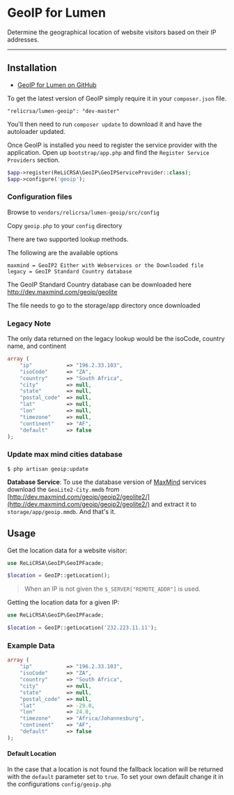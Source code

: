 # GeoIP for Lumen

Determine the geographical location of website visitors based on their IP addresses.

----------

## Installation

- [GeoIP for Lumen on GitHub](https://github.com/ReLiCRSA/lumen-geoip)

To get the latest version of GeoIP simply require it in your `composer.json` file.

~~~
"relicrsa/lumen-geoip": "dev-master"
~~~

You'll then need to run `composer update` to download it and have the autoloader updated.

Once GeoIP is installed you need to register the service provider with the application. Open up `bootstrap/app.php` and find the `Register Service Providers` section.

```php
$app->register(ReLiCRSA\GeoIP\GeoIPServiceProvider::class);
$app->configure('geoip');
```

### Configuration files

Browse to `vendors/relicrsa/lumen-geoip/src/config`

Copy `geoip.php` to your `config` directory

There are two supported lookup methods.

The following are the available options

~~~
maxmind = GeoIP2 Either with Webservices or the Downloaded file
legacy = GeoIP Standard Country database
~~~

The GeoIP Standard Country database can be downloaded here
http://dev.maxmind.com/geoip/geolite

The file needs to go to the storage/app directory once downloaded

### Legacy Note

The only data returned on the legacy lookup would be the isoCode, country name, and continent

```php
array (
    "ip"           => "196.2.33.103",
    "isoCode"      => "ZA",
    "country"      => "South Africa",
    "city"         => null,
    "state"        => null,
    "postal_code"  => null,
    "lat"          => null,
    "lon"          => null,
    "timezone"     => null,
    "continent"    => "AF",
    "default"      => false
);
```

### Update max mind cities database

~~~
$ php artisan geoip:update
~~~

**Database Service**: To use the database version of [MaxMind](http://www.maxmind.com) services download the `GeoLite2-City.mmdb` from [http://dev.maxmind.com/geoip/geoip2/geolite2/](http://dev.maxmind.com/geoip/geoip2/geolite2/) and extract it to `storage/app/geoip.mmdb`. And that's it.

## Usage

Get the location data for a website visitor:

```php
use ReLiCRSA\GeoIP\GeoIPFacade;

$location = GeoIP::getLocation();
```

> When an IP is not given the `$_SERVER["REMOTE_ADDR"]` is used.

Getting the location data for a given IP:

```php
use ReLiCRSA\GeoIP\GeoIPFacade;

$location = GeoIP::getLocation('232.223.11.11');
```

### Example Data

```php
array (
    "ip"           => "196.2.33.103",
    "isoCode"      => "ZA",
    "country"      => "South Africa",
    "city"         => null,
    "state"        => null,
    "postal_code"  => null,
    "lat"          => -29.0,
    "lon"          => 24.0,
    "timezone"     => "Africa/Johannesburg",
    "continent"    => "AF",
    "default"      => false
);
```

#### Default Location

In the case that a location is not found the fallback location will be returned with the `default` parameter set to `true`. To set your own default change it in the configurations `config/geoip.php`